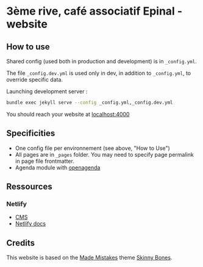 # 3ème rive, café associatif Epinal - website

## How to use

Shared config (used both in production and development) is in `_config.yml`.

The file `_config.dev.yml` is used only in dev, in addition to `_config.yml`, to override specific data.

Launching development server :

```bash
bundle exec jekyll serve --config _config.yml,_config.dev.yml
```
You should reach your website at [localhost:4000](localhost:4000)


## Specificities

- One config file per environnement (see above, "How to Use")
- All pages are in `_pages` folder. You may need to specify page permalink in page file frontmatter.
- Agenda module with [openagenda](https://openagenda.com/3eme-rive)


## Ressources

### Netlify

- [CMS](https://www.netlifycms.org/)
- [Netlify docs](https://www.netlify.com/docs/)


## Credits

This website is based on the [Made Mistakes](http://mademistakes.com)  theme [Skinny Bones](http://mmistakes.github.io/skinny-bones-jekyll/).
